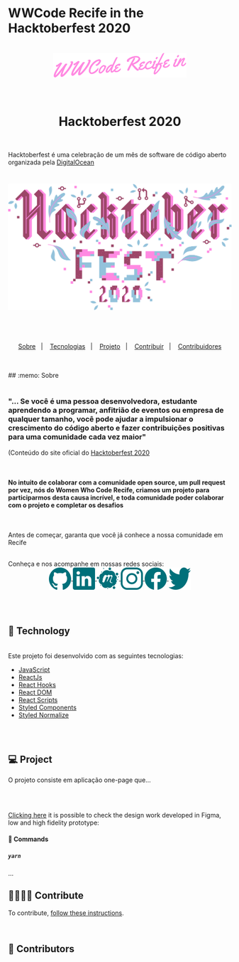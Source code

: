 # WWCode Recife in the Hacktoberfest 2020

<h1 align="center">
  <img alt="Title" src=".github/participationPink.svg" width="300px" />
</h1>
<br/>
<h1 align="center">
  <strong>Hacktoberfest 2020</strong>
</h1>
<br/>
<p>Hacktoberfest é uma celebração de um mês de software de código aberto organizada pela <a href="https://www.digitalocean.com/" target="_blank">DigitalOcean</a></p>
<h1 align="center">
  <a href="https://hacktoberfest.digitalocean.com/" target="_blank" width="800px">
    <img alt="Hactoberfest loho" src=".github/hacktoberfest2020.svg" width="800px" />
  </a>
</h1>
<br/>
<br/>
<p align="center">
  <a href="#memo-license">Sobre</a>&nbsp;&nbsp;&nbsp;|&nbsp;&nbsp;&nbsp;
  <a href="#floppy_disk-technology">Tecnologias</a>&nbsp;&nbsp;&nbsp;|&nbsp;&nbsp;&nbsp;
  <a href="#computer-project">Projeto</a>&nbsp;&nbsp;&nbsp;|&nbsp;&nbsp;&nbsp;
  <a href="#family_man_man_boy_boy-contribute">Contribuir</a>&nbsp;&nbsp;&nbsp;|&nbsp;&nbsp;&nbsp;
  <a href="#blue_heart-contributors">Contribuidores</a>
</p>
<br/>
<br/>
## :memo: Sobre
<br/>
<br/>
<h3>"... Se você é uma pessoa desenvolvedora, estudante aprendendo a programar, anfitrião de eventos ou empresa de qualquer tamanho, você pode ajudar a impulsionar o crescimento do código aberto e fazer contribuições positivas para uma comunidade cada vez maior"</h3><p>(Conteúdo do site oficial do <a href="https://www.digitalocean.com/" target="_blank">Hacktoberfest 2020</a></p>
<br/>
<h4>No intuito de colaborar com a comunidade  open source, um pull request  por vez, nós do Women Who Code Recife, criamos um projeto para participarmos desta causa incrível, e toda comunidade poder colaborar com o projeto e completar os desafios </h4>
<br/>
<p>Antes de começar, garanta que você já conhece a nossa comunidade em Recife</p>
<br/>
Conheça e nos acompanhe em nossas redes sociais:
<br/>
<section align="center">
  <a href="https://github.com/womenwhocoderecife" target="_blank" width="65px" align="center">
    <img alt="Github" src=".github/github.svg" width="50px" align="center"/>
  </a>
  <a href="https://www.linkedin.com/company/women-who-code-recife/" target="_blank" width="65px" align="center">
    <img alt="Linkedin" src=".github/linkedin.svg" width="50px" align="center"/>
  </a>
  <a href="https://hacktoberfest.digitalocean.com/" target="_blank" width="65px" align="center">
    <img alt="Meetup" src=".github/meetup.svg" width="50px" align="center"/>
  </a>
  <a href="https://www.instagram.com/wwcoderecife" target="_blank" width="65px" align="center">
    <img alt="Instagram" src=".github/instagram.svg" width="50px" align="center"/>
  </a>
  <a href="https://www.facebook.com/groups/wwcrecife/" target="_blank" width="65px" align="center">
    <img alt="Facebook" src=".github/faceb00k.svg" width="50px" align="center"/>
  </a>
  <a href="https://twitter.com/WWCode_Recife" target="_blank" width="65px" align="center">
    <img alt="Twitter" src=".github/twitter.svg" width="50px" align="center"/>
  </a>
</section>
<br/>
<br/>
<br/>

## :floppy_disk: Technology
<br/>
Este projeto foi desenvolvido com as seguintes tecnologias:
<br/>
<ul>
  <li><a href="https://developer.mozilla.org/pt-BR/docs/Aprender/JavaScript" target="_blank">JavaScript</a></li>
  <li><a href="https://reactjs.org/" target="_blank">ReactJs</a></li>
  <li><a href="https://pt-br.reactjs.org/docs/hooks-intro.html" target="_blank">React Hooks</a></li>
  <li><a href="https://pt-br.reactjs.org/docs/react-dom.html" target="_blank">React DOM</a></li>
  <li><a href="https://github.com/facebook/create-react-app/tree/master/packages/react-scripts" target="_blank">React Scripts</a></li>
  <li><a href="https://styled-components.com/" target="_blank">Styled Components</a></li>
  <li><a href="https://www.npmjs.com/package/styled-normalize" target="_blank">Styled Normalize</a></li>
</ul>
<br/>
<br/>

## :computer: Project

<p>O projeto consiste em aplicação one-page que... </p>
<br/>
<br/>

<a href="https://www.figma.com/file/4gsTecyjeHu1C445GwzWdN/Ic%C3%B3social-SPA">Clicking here</a> it is possible to check the design work developed in Figma, low and high fidelity prototype:
<br/>


#### 🔢 Commands

##### **`yarn`**
...

## :family_man_man_boy_boy: Contribute

<p>To contribute, <a href="CONTRIBUTING.md">follow these instructions</a>.</p>
<br/>

## :purple_heart: Contributors